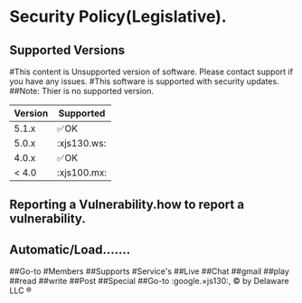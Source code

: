 # Security Policy(Legislative).

## Supported Versions
#This content is Unsupported version of software. Please contact support if you have any issues.
#This software is supported with security updates.
##Note: Thier is no supported version.

| Version | Supported          |
| ------- | ------------------ |
| 5.1.x   | :white_check_mark:OK |Loading.......
| 5.0.x   | :xjs130.ws:                |Load.......
| 4.0.x   | :white_check_mark:OK |Loading.......
| < 4.0   | :xjs100.mx:                |Load.......

## Reporting a Vulnerability.how to report a vulnerability.
## Automatic/Load.......
##Go-to #Members ##Supports #Service's ##Live ##Chat ##gmail ##play ##read ##write ##Post ##Special
##Go-to :google.×js130:, © by Delaware LLC ®

